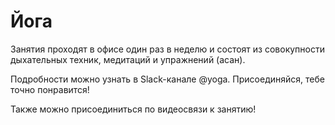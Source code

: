 # Йога

Занятия проходят в офисе один раз в неделю и состоят из совокупности дыхательных техник, медитаций и упражнений (асан).

Подробности можно узнать в Slack-канале @yoga. Присоединяйся, тебе точно понравится!

Также можно присоединиться по видеосвязи к занятию!
